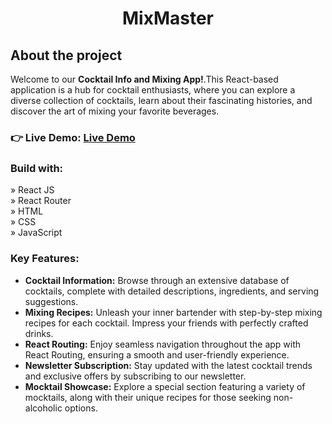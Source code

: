 <h1 align="center">MixMaster</h1>
<h2>About the project</h2>

<p>Welcome to our <b>Cocktail Info and Mixing App!</b>.This React-based application is a hub for cocktail enthusiasts, where you can explore a diverse collection of cocktails, learn about their fascinating histories, and discover the art of mixing your favorite beverages.</p>
<h3 align="left">👉 Live Demo: <a href="https://hkt13.github.io/Cocktailpedia/"target="_blank">Live Demo</a></h3>
<h3>Build with:</h3>

»  React JS <br>
»  React Router <br>
»  HTML <br>
»  CSS <br>
»  JavaScript <br>

<h3><b>Key Features:</b></h3>
<ul>
  <li><b>Cocktail Information:</b> Browse through an extensive database of cocktails, complete with detailed descriptions, ingredients, and serving suggestions.</li>
   <li><b>Mixing Recipes:</b> Unleash your inner bartender with step-by-step mixing recipes for each cocktail. Impress your friends with perfectly crafted drinks.</li>
   <li><b>React Routing:</b> Enjoy seamless navigation throughout the app with React Routing, ensuring a smooth and user-friendly experience.</li>
   <li><b>Newsletter Subscription:</b> Stay updated with the latest cocktail trends and exclusive offers by subscribing to our newsletter.</li>
     <li><b>Mocktail Showcase:</b> Explore a special section featuring a variety of mocktails, along with their unique recipes for those seeking non-alcoholic options.</li>
</ul>
